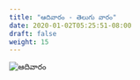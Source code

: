 ```yaml
---
title: "ఆదివారం - తెలుగు వారం"
date: 2020-01-02T05:25:51-08:00
draft: false
weight: 15
---
```


![ఆదివారం](/images/works/aadi_varam_telugu_vaaram.jpg)
